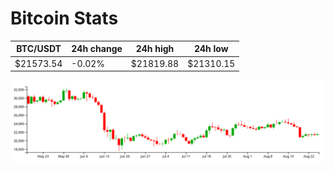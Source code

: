 # Bitcoin Stats

BTC/USDT|24h change|24h high|24h low|
|---|---|---|---|
|$21573.54|-0.02%|$21819.88|$21310.15|

<img src="./chart.svg">
